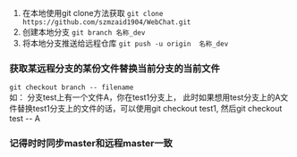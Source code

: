 1. 在本地使用git clone方法获取
    `git clone https://github.com/szmzaid1904/WebChat.git`
2. 创建本地分支
   `git branch 名称_dev`
3. 将本地分支推送给远程仓库
   `git push -u origin  名称_dev`

### 获取某远程分支的某份文件替换当前分支的当前文件
`git checkout branch -- filename`  
如： 分支test上有一个文件A，你在test1分支上， 此时如果想用test分支上的A文件替换test1分支上的文件的话，可以使用git checkout test1, 然后git checkout test -- A

### 记得时时同步master和远程master一致